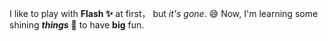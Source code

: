 I like to play with **Flash :sparkles:** at first， but *it's gone*. :sweat_smile:
Now, I'm learning some shining ***things*** :tada: to have **big** fun.
